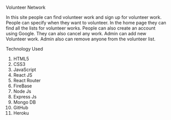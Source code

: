Volunteer Network

In this site people can find volunteer work and sign up for volunteer work. People can specify when they want to volunteer.  In the home page they can find all the lists for volunteer works. People can also create an account using Google. They can also cancel any work. Admin can add new Volunteer work. Admin also can remove anyone from the volunteer list.

Technology Used

1.	HTML5
2.	CSS3
3.	JavaScript
4.	React JS
5.	React Router
6.	FireBase
7.	Node Js
8.	Express Js
9.	Mongo DB
10.	GitHub
11.	Heroku

